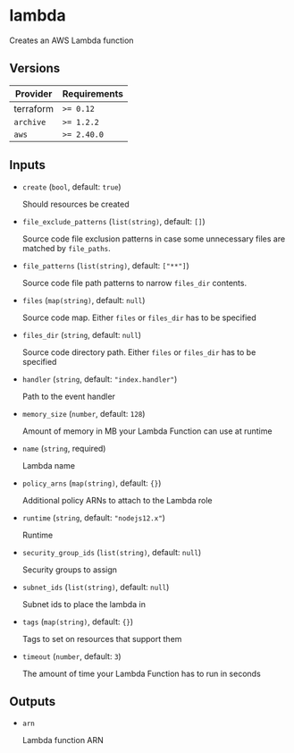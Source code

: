 # lambda

Creates an AWS Lambda function

<!-- bin/docs -->

## Versions

| Provider | Requirements |
|-|-|
| terraform | `>= 0.12` |
| `archive` | `>= 1.2.2` |
| `aws` | `>= 2.40.0` |

## Inputs

* `create` (`bool`, default: `true`)

    Should resources be created

* `file_exclude_patterns` (`list(string)`, default: `[]`)

    Source code file exclusion patterns in case some unnecessary files are matched by `file_paths`.

* `file_patterns` (`list(string)`, default: `["**"]`)

    Source code file path patterns to narrow `files_dir` contents.

* `files` (`map(string)`, default: `null`)

    Source code map. Either `files` or `files_dir` has to be specified

* `files_dir` (`string`, default: `null`)

    Source code directory path. Either `files` or `files_dir` has to be specified

* `handler` (`string`, default: `"index.handler"`)

    Path to the event handler

* `memory_size` (`number`, default: `128`)

    Amount of memory in MB your Lambda Function can use at runtime

* `name` (`string`, required)

    Lambda name

* `policy_arns` (`map(string)`, default: `{}`)

    Additional policy ARNs to attach to the Lambda role

* `runtime` (`string`, default: `"nodejs12.x"`)

    Runtime

* `security_group_ids` (`list(string)`, default: `null`)

    Security groups to assign

* `subnet_ids` (`list(string)`, default: `null`)

    Subnet ids to place the lambda in

* `tags` (`map(string)`, default: `{}`)

    Tags to set on resources that support them

* `timeout` (`number`, default: `3`)

    The amount of time your Lambda Function has to run in seconds



## Outputs

* `arn`

    Lambda function ARN
